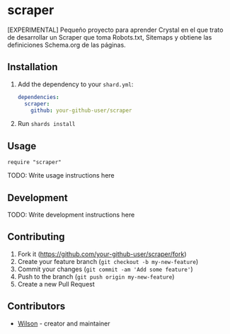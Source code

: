 # scraper

[EXPERIMENTAL] Pequeño proyecto para aprender Crystal en el que trato de desarrollar un Scraper que toma Robots.txt, Sitemaps y obtiene las definiciones Schema.org de las páginas.

## Installation

1. Add the dependency to your `shard.yml`:

   ```yaml
   dependencies:
     scraper:
       github: your-github-user/scraper
   ```

2. Run `shards install`

## Usage

```crystal
require "scraper"
```

TODO: Write usage instructions here

## Development

TODO: Write development instructions here

## Contributing

1. Fork it (<https://github.com/your-github-user/scraper/fork>)
2. Create your feature branch (`git checkout -b my-new-feature`)
3. Commit your changes (`git commit -am 'Add some feature'`)
4. Push to the branch (`git push origin my-new-feature`)
5. Create a new Pull Request

## Contributors

- [Wilson](https://github.com/your-github-user) - creator and maintainer
